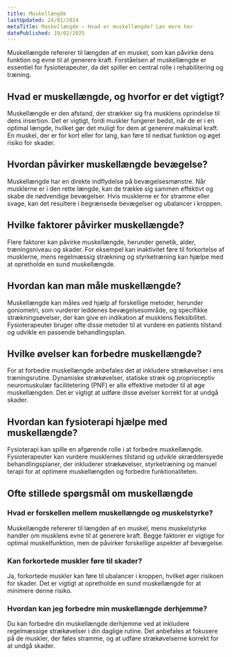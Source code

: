 ```yaml
---
title: Muskellængde
lastUpdated: 24/02/2024
metaTitle: Muskellængde – Hvad er muskellængde? Læs mere her
datePublished: 19/02/2025
---
```


Muskellængde refererer til længden af en muskel, som kan påvirke dens funktion og evne til at generere kraft. Forståelsen af muskellængde er essentiel for fysioterapeuter, da det spiller en central rolle i rehabilitering og træning.

## Hvad er muskellængde, og hvorfor er det vigtigt?

Muskellængde er den afstand, der strækker sig fra musklens oprindelse til dens insertion. Det er vigtigt, fordi muskler fungerer bedst, når de er i en optimal længde, hvilket gør det muligt for dem at generere maksimal kraft. En muskel, der er for kort eller for lang, kan føre til nedsat funktion og øget risiko for skader.

## Hvordan påvirker muskellængde bevægelse?

Muskellængde har en direkte indflydelse på bevægelsesmønstre. Når musklerne er i den rette længde, kan de trække sig sammen effektivt og skabe de nødvendige bevægelser. Hvis musklerne er for stramme eller svage, kan det resultere i begrænsede bevægelser og ubalancer i kroppen.

## Hvilke faktorer påvirker muskellængde?

Flere faktorer kan påvirke muskellængde, herunder genetik, alder, træningsniveau og skader. For eksempel kan inaktivitet føre til forkortelse af musklerne, mens regelmæssig strækning og styrketræning kan hjælpe med at opretholde en sund muskellængde.

## Hvordan kan man måle muskellængde?

Muskellængde kan måles ved hjælp af forskellige metoder, herunder goniometri, som vurderer leddenes bevægelsesområde, og specifikke strækningsøvelser, der kan give en indikation af musklens fleksibilitet. Fysioterapeuter bruger ofte disse metoder til at vurdere en patients tilstand og udvikle en passende behandlingsplan.

## Hvilke øvelser kan forbedre muskellængde?

For at forbedre muskellængde anbefales det at inkludere strækøvelser i ens træningsrutine. Dynamiske strækøvelser, statiske stræk og proprioceptiv neuromuskulær facilitetering (PNF) er alle effektive metoder til at øge muskellængden. Det er vigtigt at udføre disse øvelser korrekt for at undgå skader.

## Hvordan kan fysioterapi hjælpe med muskellængde?

Fysioterapi kan spille en afgørende rolle i at forbedre muskellængde. Fysioterapeuter kan vurdere musklernes tilstand og udvikle skræddersyede behandlingsplaner, der inkluderer strækøvelser, styrketræning og manuel terapi for at optimere muskellængden og forbedre funktionaliteten.

## Ofte stillede spørgsmål om muskellængde

### Hvad er forskellen mellem muskellængde og muskelstyrke?

Muskellængde refererer til længden af en muskel, mens muskelstyrke handler om musklens evne til at generere kraft. Begge faktorer er vigtige for optimal muskelfunktion, men de påvirker forskellige aspekter af bevægelse.

### Kan forkortede muskler føre til skader?

Ja, forkortede muskler kan føre til ubalancer i kroppen, hvilket øger risikoen for skader. Det er vigtigt at opretholde en sund muskellængde for at minimere denne risiko.

### Hvordan kan jeg forbedre min muskellængde derhjemme?

Du kan forbedre din muskellængde derhjemme ved at inkludere regelmæssige strækøvelser i din daglige rutine. Det anbefales at fokusere på de muskler, der føles stramme, og at udføre strækøvelserne korrekt for at undgå skader.
